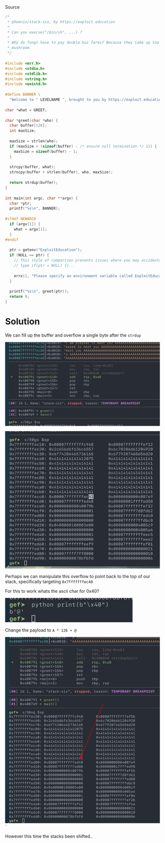 Source

```c
/*
 * phoenix/stack-six, by https://exploit.education
 *
 * Can you execve("/bin/sh", ...) ?
 *
 * Why do fungi have to pay double bus fares? Because they take up too
 * mushroom.
 */

#include <err.h>
#include <stdio.h>
#include <stdlib.h>
#include <string.h>
#include <unistd.h>

#define BANNER \
  "Welcome to " LEVELNAME ", brought to you by https://exploit.education"

char *what = GREET;

char *greet(char *who) {
  char buffer[128];
  int maxSize;

  maxSize = strlen(who);
  if (maxSize > (sizeof(buffer) - /* ensure null termination */ 1)) {
    maxSize = sizeof(buffer) - 1;
  }

  strcpy(buffer, what);
  strncpy(buffer + strlen(buffer), who, maxSize);

  return strdup(buffer);
}

int main(int argc, char **argv) {
  char *ptr;
  printf("%s\n", BANNER);

#ifdef NEWARCH
  if (argv[1]) {
    what = argv[1];
  }
#endif

  ptr = getenv("ExploitEducation");
  if (NULL == ptr) {
    // This style of comparison prevents issues where you may accidentally
    // type if(ptr = NULL) {}..

    errx(1, "Please specify an environment variable called ExploitEducation");
  }

  printf("%s\n", greet(ptr));
  return 0;
}
```

# Solution

We can fill up the buffer and overflow a single byte after the `strdup`

![](_attachments/Pasted%20image%2020230402100358.png)

![](_attachments/Pasted%20image%2020230402100321.png)

Perhaps we can manipulate this overflow to point back to the top of our stack, specifically targeting `0x7fffffffec40`

For this to work whats the ascii char for 0x40?

![](_attachments/Pasted%20image%2020230402100619.png)

Change the payload to `A * 126 + @`

![](_attachments/Pasted%20image%2020230402100830.png)`


However this time the stacks been shifted.. 